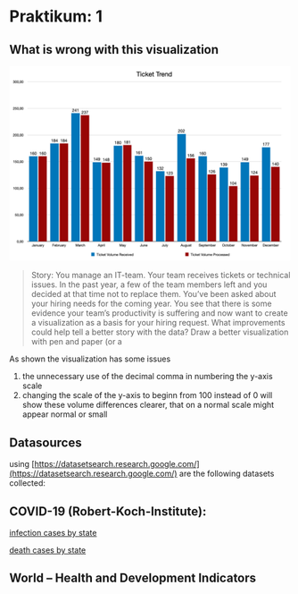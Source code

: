 # Praktikum: 1
## What is wrong with this visualization

!["Nussbaumer Knaflic - Storytelling with Data, Wiley, 2015"](/images/1.png)
> Story: You manage an IT-team. Your team receives tickets or technical issues. In the past year, a few of the team members
left and you decided at that time not to replace them. You’ve been asked about your hiring needs for the coming year. You
see that there is some evidence your team’s productivity is suffering and now want to create a visualization as a basis for your
hiring request.
What improvements could help tell a better story with the data? Draw a better visualization with pen and paper (or a

As shown the visualization has some issues

1. the unnecessary use of the decimal comma in numbering the y-axis scale
2. changing the scale of the y-axis to beginn from 100 instead of 0 
will show these volume differences clearer, that on a normal scale might appear normal or small

## Datasources

using [https://datasetsearch.research.google.com/](https://datasetsearch.research.google.com/) are the following datasets collected:
## COVID-19 (Robert-Koch-Institute):

[infection cases by state](https://data.world/liz-friedman/covid-19-in-germany/file/cases-rki-by-ags.csv")

[death cases by state](https://data.world/liz-friedman/covid-19-in-germany/file/deaths-rki-by-ags.csv">deaths-rki-by-ags)
## World – Health and Development Indicators

